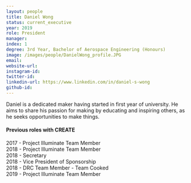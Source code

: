```yaml
---
layout: people
title: Daniel Wong
status: current_executive
year: 2019
role: President
manager:
index: 1
degree: 3rd Year, Bachelor of Aerospace Engineering (Honours)
image: /images/people/DanielWong_profile.JPG
email:
website-url: 
instagram-id: 
twitter-id: 
linkedin-url: https://www.linkedin.com/in/daniel-s-wong
github-id: 
---
```

Daniel is a dedicated maker having started in first year of university. He aims to share his passion for making by educating and inspiring others, as he seeks opportunities to make things.
<h4>Previous roles with CREATE</h4>
2017 - Project Illuminate Team Member<br>
2018 - Project Illuminate Team Member<br>
2018 - Secretary<br>
2018 - Vice President of Sponsorship<br>
2018 - DRC Team Member - Team Cooked<br>
2019 - Project Illuminate Team Member
